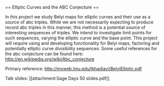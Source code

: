 == Elliptic Curves and the ABC Conjecture ==

In this project we study Belyi maps for elliptic curves and their use as a source of abc triples.  While we are not necessarily expecting to produce record abc triples in this manner, this method is a potential source of interesting sequences of triples.  We intend to investigate limit points for such sequences, varying the elliptic curve and the base point.  This project will require using and developing functionality for Belyi maps, factoring and potentially elliptic curve divisibility sequences.  Some useful references for the abc conjecture can be found here: http://en.wikipedia.org/wiki/Abc_conjecture

Primary reference: http://myweb.lmu.edu/lkhadjavi/BelyiElliptic.pdf

Talk slides:
[[attachment:Sage Days 50 slides.pdf]]
